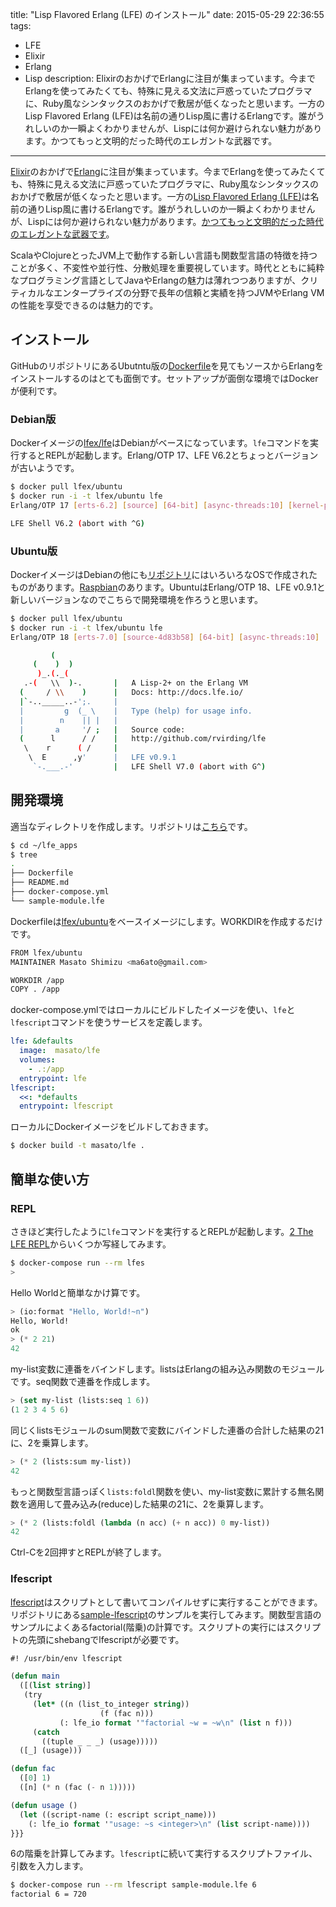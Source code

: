 title: "Lisp Flavored Erlang (LFE) のインストール"
date: 2015-05-29 22:36:55
tags:
 - LFE
 - Elixir
 - Erlang
 - Lisp
description: ElixirのおかげでErlangに注目が集まっています。今までErlangを使ってみたくても、特殊に見える文法に戸惑っていたプログラマに、Ruby風なシンタックスのおかげで敷居が低くなったと思います。一方のLisp Flavored Erlang (LFE)は名前の通りLisp風に書けるErlangです。誰がうれしいのか一瞬よくわかりませんが、Lispには何か避けられない魅力があります。かつてもっと文明的だった時代のエレガントな武器です。
---

[Elixir](http://elixir-lang.org/)のおかげで[Erlang](http://www.erlang.org/)に注目が集まっています。今までErlangを使ってみたくても、特殊に見える文法に戸惑っていたプログラマに、Ruby風なシンタックスのおかげで敷居が低くなったと思います。一方の[Lisp Flavored Erlang (LFE)](http://lfe.io/)は名前の通りLisp風に書けるErlangです。誰がうれしいのか一瞬よくわかりませんが、Lispには何か避けられない魅力があります。[かつてもっと文明的だった時代のエレガントな武器です](https://xkcd.com/297/)。

<!-- more -->

ScalaやClojureとったJVM上で動作する新しい言語も関数型言語の特徴を持つことが多く、不変性や並行性、分散処理を重要視しています。時代とともに純粋なプログラミング言語としてJavaやErlangの魅力は薄れつつありますが、クリティカルなエンタープライズの分野で長年の信頼と実績を持つJVMやErlang VMの性能を享受できるのは魅力的です。

## インストール

GitHubのリポジトリにあるUbutntu版の[Dockerfile](https://github.com/lfex/dockerfiles/blob/master/ubuntu/)を見てもソースからErlangをインストールするのはとても面倒です。セットアップが面倒な環境ではDockerが便利です。

### Debian版

Dockerイメージの[lfex/lfe](https://registry.hub.docker.com/u/lfex/lfe/)はDebianがベースになっています。`lfe`コマンドを実行するとREPLが起動します。Erlang/OTP 17、LFE V6.2とちょっとバージョンが古いようです。

```bash
$ docker pull lfex/ubuntu
$ docker run -i -t lfex/ubuntu lfe
Erlang/OTP 17 [erts-6.2] [source] [64-bit] [async-threads:10] [kernel-poll:false]

LFE Shell V6.2 (abort with ^G)
```

### Ubuntu版

DockerイメージはDebianの他にも[リポジトリ](https://github.com/lfex/dockerfiles)にはいろいろなOSで作成されたものがあります。[Raspbian](https://www.raspbian.org/)のあります。UbuntuはErlang/OTP 18、LFE v0.9.1と新しいバージョンなのでこちらで開発環境を作ろうと思います。


```bash
$ docker pull lfex/ubuntu
$ docker run -i -t lfex/ubuntu lfe
Erlang/OTP 18 [erts-7.0] [source-4d83b58] [64-bit] [async-threads:10] [hipe] [kernel-poll:false]

         (
     (    )  )
      )_.(._(
   .-(   \\  )-.       |   A Lisp-2+ on the Erlang VM
  (     / \\    )      |   Docs: http://docs.lfe.io/
  |`-.._____..-';.     |
  |         g  (_ \    |   Type (help) for usage info.
  |        n    || |   |
  |       a     '/ ;   |   Source code:
  (      l      / /    |   http://github.com/rvirding/lfe
   \    r      ( /     |
    \  E      ,y'      |   LFE v0.9.1
     `-.___.-'         |   LFE Shell V7.0 (abort with G^)

```

## 開発環境

適当なディレクトリを作成します。リポジトリは[こちら](https://github.com/masato/docker-lfe)です。

```bash
$ cd ~/lfe_apps
$ tree
.
├── Dockerfile
├── README.md
├── docker-compose.yml
└── sample-module.lfe
```

Dockerfileは[lfex/ubuntu](https://registry.hub.docker.com/u/lfex/ubuntu/)をベースイメージにします。WORKDIRを作成するだけです。

```bash ~/lfe_apps/Dockerfile
FROM lfex/ubuntu
MAINTAINER Masato Shimizu <ma6ato@gmail.com>

WORKDIR /app
COPY . /app
```

docker-compose.ymlではローカルにビルドしたイメージを使い、`lfe`と`lfescript`コマンドを使うサービスを定義します。

```yaml ~/lfe_apps/docker-compose.yml
lfe: &defaults
  image:  masato/lfe
  volumes:
    - .:/app
  entrypoint: lfe
lfescript:
  <<: *defaults
  entrypoint: lfescript
```

ローカルにDockerイメージをビルドしておきます。

```bash
$ docker build -t masato/lfe .
```

## 簡単な使い方

### REPL

さきほど実行したように`lfe`コマンドを実行するとREPLが起動します。[2 The LFE REPL](http://lfe.gitbooks.io/quick-start/content/2.html)からいくつか写経してみます。

```bash
$ docker-compose run --rm lfes
>
```

Hello Worldと簡単なかけ算です。

```el
> (io:format "Hello, World!~n")
Hello, World!
ok
> (* 2 21)
42
```

my-list変数に連番をバインドします。listsはErlangの組み込み関数のモジュールです。seq関数で連番を作成します。

```el
> (set my-list (lists:seq 1 6))
(1 2 3 4 5 6)
```

同じくlistsモジュールのsum関数で変数にバインドした連番の合計した結果の21に、2を乗算します。

```el
> (* 2 (lists:sum my-list))
42
```

もっと関数型言語っぽく`lists:foldl`関数を使い、my-list変数に累計する無名関数を適用して畳み込み(reduce)した結果の21に、2を乗算します。

```el
> (* 2 (lists:foldl (lambda (n acc) (+ n acc)) 0 my-list))
42
```

Ctrl-Cを2回押すとREPLが終了します。

### lfescript

[lfescript](https://github.com/rvirding/lfe/blob/develop/doc/lfescript.txt)はスクリプトとして書いてコンパイルせずに実行することができます。リポジトリにある[sample-lfescript](https://github.com/rvirding/lfe/blob/develop/examples/sample-lfescript)のサンプルを実行してみます。関数型言語のサンプルによくあるfactorial(階乗)の計算です。スクリプトの実行にはスクリプトの先頭にshebangでlfescriptが必要です。

```el sample-module.lfe
#! /usr/bin/env lfescript

(defun main
  ([(list string)]
   (try
     (let* ((n (list_to_integer string))
                    (f (fac n)))
           (: lfe_io format '"factorial ~w = ~w\n" (list n f)))
     (catch
       ((tuple _ _ _) (usage)))))
  ([_] (usage)))

(defun fac
  ([0] 1)
  ([n] (* n (fac (- n 1)))))

(defun usage ()
  (let ((script-name (: escript script_name)))
    (: lfe_io format '"usage: ~s <integer>\n" (list script-name))))
}}}
```

6の階乗を計算してみます。`lfescript`に続いて実行するスクリプトファイル、引数を入力します。

```bash
$ docker-compose run --rm lfescript sample-module.lfe 6
factorial 6 = 720
```
